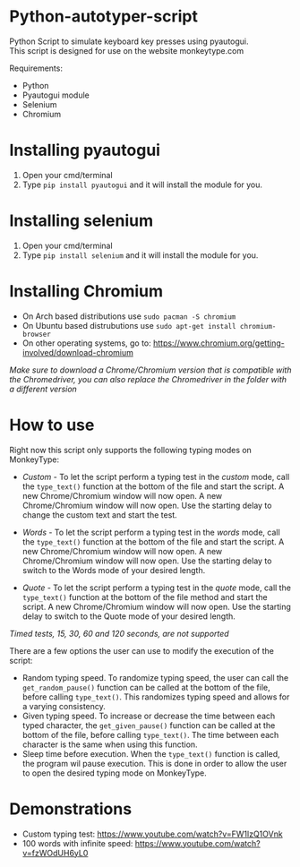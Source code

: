 # Python-autotyper-script
Python Script to simulate keyboard key presses using pyautogui.  
This script is designed for use on the website monkeytype.com  
  
Requirements:

* Python  
* Pyautogui module  
* Selenium  
* Chromium

# Installing pyautogui
1. Open your cmd/terminal
2. Type `pip install pyautogui` and it will install the module for you.

# Installing selenium
1. Open your cmd/terminal
2. Type `pip install selenium` and it will install the module for you.

# Installing Chromium

* On Arch based distributions use `sudo pacman -S chromium`  
* On Ubuntu based distrubutions use `sudo apt-get install chromium-browser`  
* On other operating systems, go to: https://www.chromium.org/getting-involved/download-chromium
  
_Make sure to download a Chrome/Chromium version that is compatible with the Chromedriver, you can also replace the Chromedriver in the folder with a different version_
# How to use  
Right now this script only supports the following typing modes on MonkeyType:

* *Custom* - To let the script perform a typing test in the _custom_ mode, call the `type_text()` function at the bottom of the file and start the script. A new Chrome/Chromium window will now open. A new Chrome/Chromium window will now open. Use the starting delay to change the custom text and start the test.  
  
* *Words* - To let the script perform a typing test in the _words_ mode, call the `type_text()` function at the bottom of the file and start the script. A new Chrome/Chromium window will now open. A new Chrome/Chromium window will now open. Use the starting delay to switch to the Words mode of your desired length.  
  
* *Quote* - To let the script perform a typing test in the _quote_ mode, call the `type_text()` function at the bottom of the file method and start the script. A new Chrome/Chromium window will now open. Use the starting delay to switch to the Quote mode of your desired length.  
  
*Timed tests, 15, 30, 60 and 120 seconds, are not supported*

There are a few options the user can use to modify the execution of the script:  

* Random typing speed. To randomize typing speed, the user can call the `get_random_pause()` function can be called at the bottom of the file, before calling `type_text()`. This randomizes typing speed and allows for a varying consistency. 
* Given typing speed. To increase or decrease the time between each typed character, the `get_given_pause()` function can be called at the bottom of the file, before calling `type_text()`. The time between each character is the same when using this function. 
* Sleep time before execution. When the `type_text()` function is called, the program wil pause execution. This is done in order to allow the user to open the desired typing mode on MonkeyType.

# Demonstrations


* Custom typing test: https://www.youtube.com/watch?v=FW1lzQ1OVnk
* 100 words with infinite speed: https://www.youtube.com/watch?v=fzWOdUH6yL0